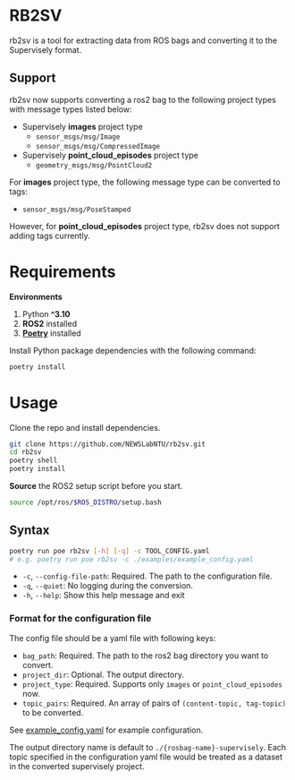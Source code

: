 # RB2SV
rb2sv is a tool for extracting data from ROS bags and converting it to the Supervisely format.

## Support
rb2sv now supports converting a ros2 bag to the following project types with message types listed below:
- Supervisely **images** project type
    - `sensor_msgs/msg/Image `
    - `sensor_msgs/msg/CompressedImage `
- Supervisely **point_cloud_episodes** project type
    - `geometry_msgs/msg/PointCloud2`

For **images** project type, the following message type can be converted to tags:
- `sensor_msgs/msg/PoseStamped`

However, for **point_cloud_episodes** project type, rb2sv does not support adding tags currently.


# Requirements
**Environments**<br>
1. Python **^3.10**
2. **ROS2** installed
3. [**Poetry**](https://python-poetry.org/docs/) installed

Install Python package dependencies with the following command:
```bash
poetry install
```

# Usage
Clone the repo and install dependencies.
```bash
git clone https://github.com/NEWSLabNTU/rb2sv.git
cd rb2sv
poetry shell
poetry install
```
**Source** the ROS2 setup script before you start.
```bash
source /opt/ros/$ROS_DISTRO/setup.bash
```

## Syntax
```bash
poetry run poe rb2sv [-h] [-q] -c TOOL_CONFIG.yaml
# e.g. poetry run poe rb2sv -c ./examples/example_config.yaml
```
- `-c`, `--config-file-path`: Required. The path to the configuration file.
- `-q`, `--quiet`: No logging during the conversion.
- `-h`, `--help`: Show this help message and exit

### Format for the configuration file
The config file should be a yaml file with following keys:
- `bag_path`: Required. The path to the ros2 bag directory you want to convert.
- `project_dir`: Optional. The output directory.
- `project_type`: Required. Supports only `images` or `point_cloud_episodes` now.
- `topic_pairs`: Required. An array of pairs of `(content-topic, tag-topic)` to be converted.

See [example_config.yaml](examples/example_config.yaml) for example configuration.<br>

The output directory name is default to `./{rosbag-name}-supervisely`. Each topic specified in the configuration yaml file would be treated as a dataset in the converted supervisely project.
